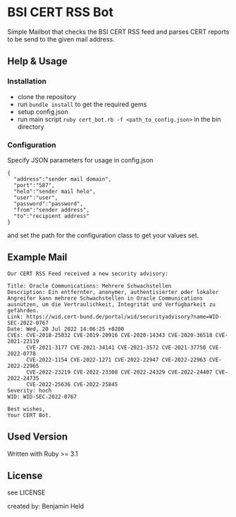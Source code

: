 # BSI CERT RSS Bot
Simple Mailbot that checks the BSI CERT RSS feed and parses CERT 
reports to be send to the given mail address.

## Help & Usage
### Installation
* clone the repository
* run `bundle install` to get the required gems
* setup config.json
* run main script `ruby cert_bot.rb -f <path_to_config.json>` in the bin directory

### Configuration
Specify JSON parameters for usage in config.json
```
{
  "address":"sender mail domain",
  "port":"587",
  "helo":"sender mail helo",
  "user":"user",
  "password":"password",
  "from":"sender address",
  "to":"recipient address"
}
```
and set the path for the configuration class to get your values set.

## Example Mail
```
Our CERT RSS Feed received a new security advisory:

Title: Oracle Communications: Mehrere Schwachstellen
Description: Ein entfernter, anonymer, authentisierter oder lokaler Angreifer kann mehrere Schwachstellen in Oracle Communications ausnutzen, um die Vertraulichkeit, Integrität und Verfügbarkeit zu gefährden.
Link: https://wid.cert-bund.de/portal/wid/securityadvisory?name=WID-SEC-2022-0767
Date: Wed, 20 Jul 2022 14:06:25 +0200
CVEs: CVE-2018-25032 CVE-2019-20916 CVE-2020-14343 CVE-2020-36518 CVE-2021-22119 
      CVE-2021-3177 CVE-2021-34141 CVE-2021-3572 CVE-2021-37750 CVE-2022-0778 
      CVE-2022-1154 CVE-2022-1271 CVE-2022-22947 CVE-2022-22963 CVE-2022-22965 
      CVE-2022-23219 CVE-2022-23308 CVE-2022-24329 CVE-2022-24407 CVE-2022-24735 
      CVE-2022-25636 CVE-2022-25845 
Severity: hoch
WID: WID-SEC-2022-0767

Best wishes,
Your CERT Bot.
```

## Used Version
Written with Ruby >= 3.1

## License
see LICENSE

created by: Benjamin Held

